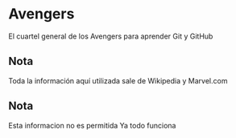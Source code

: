 # Avengers

El cuartel general de los Avengers para aprender Git y GitHub

## Nota
Toda la información aquí utilizada sale de Wikipedia y Marvel.com

## Nota
Esta informacion no es permitida
Ya todo funciona